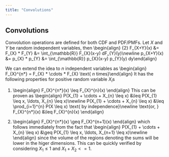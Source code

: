 ```yaml
---
title: "Convolutions"
---
```


## Convolutions

Convolution operations are defined for both CDF and PDF/PMFs. Let $X$ and $Y$ be random independent variables, then
\begin{align}
{2}
    F_{X+Y}(x) &= F_{X} * F_{Y} &= \int_{\mathbb{R}} F_{X}(x-y) dF_{Y}(y)\newline
    p_{X+Y}(x) &= p_{X} * p_{Y} &= \int_{\mathbb{R}} p_{X}(x-y) p_{Y}(y) dy\end{align}

We can extend the idea to $n$ independent variables as
\begin{align}
    F_{X}^{n\*} = F_{X} * \cdots * F_{X} \text{ $n$ times}\end{align}
It has the following properties for positive random variable $X_{i}$s

1.  \begin{align}
            F_{X}^{n\*}(x) \leq F_{X}^{n}(x)
        \end{align}
    This can be proven as
    \begin{align}
            P(X_{1} + \cdots + X_{n} \leq x) &\leq P(X_{1} \leq x, \ldots, X_{n} \leq x)\newline
            P(X_{1} + \cdots + X_{n} \leq x) &\leq \prod_{i=1}^{n} P(X \leq x) \text{ by independence}\newline
            \text{or, } F_{X}^{n\*}(x) &\leq F_{X}^{n}(x)
        \end{align}

2.  \begin{align}
            F_{X}^{n\*}(x) \geq F_{X}^{n+1}(x)
        \end{align}
    which follows immediately from the fact that
    \begin{align}
            P(X_{1} + \cdots + X_{n} \leq x) &\geq P(X_{1} \leq x, \ldots, X_{n+1} \leq x)\newline
        \end{align}
    since the volume of the regions denoting the sums will be lower in the higer dimensions. This can be quickly verified by considering $X_{1} \leq 1$ and $X_{1} + X_{2} <= 1$.
